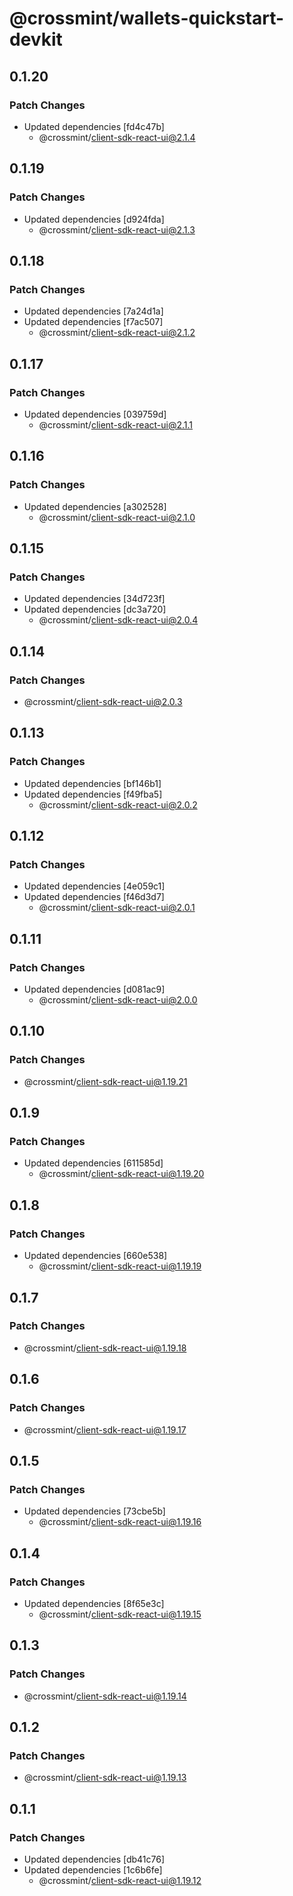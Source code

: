 # @crossmint/wallets-quickstart-devkit

## 0.1.20

### Patch Changes

- Updated dependencies [fd4c47b]
  - @crossmint/client-sdk-react-ui@2.1.4

## 0.1.19

### Patch Changes

- Updated dependencies [d924fda]
  - @crossmint/client-sdk-react-ui@2.1.3

## 0.1.18

### Patch Changes

- Updated dependencies [7a24d1a]
- Updated dependencies [f7ac507]
  - @crossmint/client-sdk-react-ui@2.1.2

## 0.1.17

### Patch Changes

- Updated dependencies [039759d]
  - @crossmint/client-sdk-react-ui@2.1.1

## 0.1.16

### Patch Changes

- Updated dependencies [a302528]
  - @crossmint/client-sdk-react-ui@2.1.0

## 0.1.15

### Patch Changes

- Updated dependencies [34d723f]
- Updated dependencies [dc3a720]
  - @crossmint/client-sdk-react-ui@2.0.4

## 0.1.14

### Patch Changes

- @crossmint/client-sdk-react-ui@2.0.3

## 0.1.13

### Patch Changes

- Updated dependencies [bf146b1]
- Updated dependencies [f49fba5]
  - @crossmint/client-sdk-react-ui@2.0.2

## 0.1.12

### Patch Changes

- Updated dependencies [4e059c1]
- Updated dependencies [f46d3d7]
  - @crossmint/client-sdk-react-ui@2.0.1

## 0.1.11

### Patch Changes

- Updated dependencies [d081ac9]
  - @crossmint/client-sdk-react-ui@2.0.0

## 0.1.10

### Patch Changes

- @crossmint/client-sdk-react-ui@1.19.21

## 0.1.9

### Patch Changes

- Updated dependencies [611585d]
  - @crossmint/client-sdk-react-ui@1.19.20

## 0.1.8

### Patch Changes

- Updated dependencies [660e538]
  - @crossmint/client-sdk-react-ui@1.19.19

## 0.1.7

### Patch Changes

- @crossmint/client-sdk-react-ui@1.19.18

## 0.1.6

### Patch Changes

- @crossmint/client-sdk-react-ui@1.19.17

## 0.1.5

### Patch Changes

- Updated dependencies [73cbe5b]
  - @crossmint/client-sdk-react-ui@1.19.16

## 0.1.4

### Patch Changes

- Updated dependencies [8f65e3c]
  - @crossmint/client-sdk-react-ui@1.19.15

## 0.1.3

### Patch Changes

- @crossmint/client-sdk-react-ui@1.19.14

## 0.1.2

### Patch Changes

- @crossmint/client-sdk-react-ui@1.19.13

## 0.1.1

### Patch Changes

- Updated dependencies [db41c76]
- Updated dependencies [1c6b6fe]
  - @crossmint/client-sdk-react-ui@1.19.12
